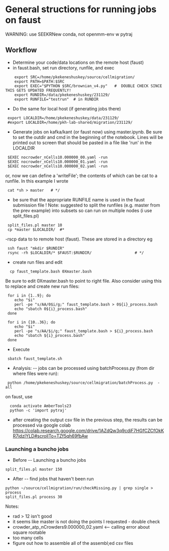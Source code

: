 # General structions for running jobs on faust 

WARNING: use SEEKRNew conda, not openmm-env w pytraj

## Workflow
- Determine your code/data locations on the remote host (faust)
- in faust.bash, set run directory, runfile, and exec
```
    export SRC=/home/pkekeneshuskey/source/cellmigration/
    export PATH=$PATH:$SRC
    export EXEC="$PYTHON $SRC/brownian_v4.py"   #  DOUBLE CHECK SINCE THIS GETS UPDATED FREQUENTLY!
    export RUNDIR=/data/pkekeneshuskey/231129/
    export RUNFILE="testrun"  # in RUNDIR  
```
- Do the same for local host (if generating jobs there)
```
 export LOCALDIR=/home/pkekeneshuskey/data/231129/
 #export LOCALDIR=/home/pkh-lab-shared/migration/231129/
```

- Generate jobs on kafka/kant (or faust now) using master.ipynb.  Be sure to set the outdir and cmd in the beginning of the notebook. Lines will be printed out to screen that should be pasted in a file like 'run' in the LOCALDIR
```
 $EXEC nocrowder_nCells10.000000_00.yaml -run
 $EXEC nocrowder_nCells10.000000_01.yaml -run
 $EXEC nocrowder_nCells10.000000_02.yaml -run
```
or, now we can define a 'writeFile'; the contents of which can be cat to a runfile. In this example I wrote
```
 cat *sh > master   # */ 
```
- be sure that the appropriate RUNFILE name is used in the faust submission file 
! Note: suggested to split the runfiles (e.g. master from the prev example)  into subsets so can run on multiple nodes (i use split_files.pl)
```
 split_files.pl master 10
 cp *master $LOCALDIR/  #*
```

-rscp data to to remote host (faust). These are stored in a directory eg 
```
 ssh faust "mkdir $RUNDIR"
 rsync -rh $LOCALDIR/* $FAUST:$RUNDIR/                   # */     
```

- create run files and edit
```
  cp faust_template.bash 0Xmaster.bash
```

Be sure to edit 0Xmaster.bash to point to right file. Also consider using this to replace and create new run files:

```
 for i in {1..9}; do
    echo "$i"
    perl -pe "s/AA/0$i/g;" faust_template.bash > 0${i}_process.bash
    echo "sbatch 0${i}_process.bash"
 done
 
 for i in {10..36}; do
    echo "$i"
    perl -pe "s/AA/$i/g;" faust_template.bash > ${i}_process.bash
    echo "sbatch ${i}_process.bash"
 done
```

- Execute
```
 sbatch faust_template.sh
```

- Analysis: 
-- jobs can be processed using batchProcess.py (from dir where files were run):
```
 python /home/pkekeneshuskey/source/cellmigration/batchProcess.py  -all
```
on faust, use
```
  conda activate AmberTools23
  python -c 'import pytraj'
```

- after creating the output csv file in the previous step, the results can be processed via google colab
https://colab.research.google.com/drive/1AZdQw3q9cdjF7HGfCZCfOkKR7idzIYLD#scrollTo=TZf5qh69fbAw


### Launching a buncho jobs 
- Before 
-- Launching a buncho jobs 
```
split_files.pl master 150
```


- After 
-- find jobs that haven't been run 
```
python ~/source/cellmigration/run/checkMissing.py | grep single > process 
split_files.pl process 30
```

Notes: 
- rad > 12 isn't good
- it seems like master is not doing the points I requested - double check 
- crowder_atp_nCrowders9.000000_02.yaml <-- calling error about square rootable
- too many cells 
- figure out how to assemble all of the assembl;ed csv files 





